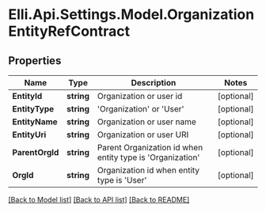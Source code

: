 # Elli.Api.Settings.Model.OrganizationEntityRefContract
## Properties

Name | Type | Description | Notes
------------ | ------------- | ------------- | -------------
**EntityId** | **string** | Organization or user id | [optional] 
**EntityType** | **string** | &#39;Organization&#39; or &#39;User&#39; | [optional] 
**EntityName** | **string** | Organization or user name | [optional] 
**EntityUri** | **string** | Organization or user URI | [optional] 
**ParentOrgId** | **string** | Parent Organization id when entity type is &#39;Organization&#39; | [optional] 
**OrgId** | **string** | Organization id when entity type is &#39;User&#39; | [optional] 

[[Back to Model list]](../README.md#documentation-for-models) [[Back to API list]](../README.md#documentation-for-api-endpoints) [[Back to README]](../README.md)

